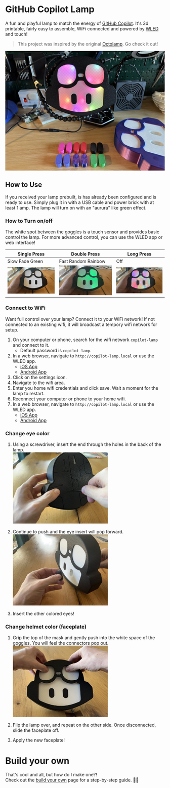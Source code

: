 # GitHub Copilot Lamp
A fun and playful lamp to match the energy of [GitHub Copilot](https://github.com/features/copilot). It's 3d printable, fairly easy to assemble, WiFi connected and powered by [WLED](https://kno.wled.ge/) and touch!

> This project was inspired by the original [Octolamp](https://github.com/martinwoodward/octolamp). Go check it out!

![](docs/copilot-lamp.jpg)

## How to Use
If you received your lamp prebuilt, is has already been configured and is ready to use. Simply plug it in with a USB cable and power brick with at least 1 amp. The lamp will turn on with an "aurura" like green effect.

### How to Turn on/off
The white spot between the goggles is a touch sensor and provides basic control the lamp. For more advanced control, you can use the WLED app or web interface!

| Single Press | Double Press | Long Press |
| - | - | - |
| Slow Fade Green | Fast Random Rainbow | Off |
| ![](docs/README/touch-single.gif) | ![](docs/README/touch-double.gif) | ![](docs/README/touch-hold.gif) |

### Connect to WiFi
Want full control over your lamp? Connect it to your WiFi network!
If not connected to an existing wifi, it will broadcast a tempory wifi network for setup.

1. On your computer or phone, search for the wifi network `copilot-lamp` and connect to it.
    - Default password is `copilot-lamp`.
1. In a web browser, navigate to `http://copilot-lamp.local` or use the WLED app.
    - [iOS App](https://apps.apple.com/us/app/wled/id1475695033)
    - [Android App](https://play.google.com/store/apps/details?id=com.aircoookie.WLED)
1. Click on the settings icon.
1. Navigate to the wifi area.
1. Enter you home wifi credentials and click save. Wait a moment for the lamp to restart.
1. Reconnect your computer or phone to your home wifi.
1. In a web browser, navigate to `http://copilot-lamp.local` or use the WLED app.
    - [iOS App](https://apps.apple.com/us/app/wled/id1475695033)
    - [Android App](https://play.google.com/store/apps/details?id=com.aircoookie.WLED)

### Change eye color

1. Using a screwdriver, insert the end through the holes in the back of the lamp.  
    <img src="docs/README/eyes-change-1.jpg" width="300px">

1. Continue to push and the eye insert will pop forward.  
    <img src="docs/README/eyes-change-2.jpg" width="300px">

1. Insert the other colored eyes!

### Change helmet color (faceplate)

1. Grip the top of the mask and gently push into the white space of the goggles. You will feel the connectors pop out.  
    <img src="docs/README/faceplate-change-1.jpg" width="300px">

1. Flip the lamp over, and repeat on the other side. Once disconnected, slide the faceplate off.

1. Apply the new faceplate!

# Build your own
That's cool and all, but how do I make one?!  
Check out the [build your own](docs/build-your-own.md) page for a step-by-step guide. 🧑‍🚀
